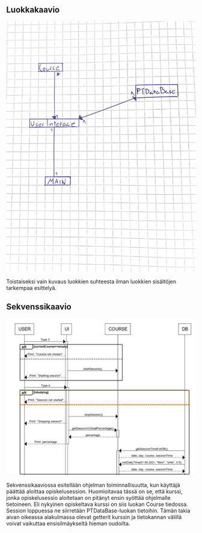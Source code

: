 ## Luokkakaavio

![alt text](https://github.com/TuuPu/ot-harjoitustyo/blob/master/laskarit/dokumentaatio/kuvat/ProductivityLuokkakaavio.PNG)

Toistaiseksi vain kuvaus luokkien suhteesta ilman luokkien sisältöjen tarkempaa esittelyä.

## Sekvenssikaavio

![alt text](https://github.com/TuuPu/ot-harjoitustyo/blob/master/dokumentaatio/kuvat/Screenshot%202021-04-27%20at%2019.06.10.png)

Sekvenssikaaviossa esitellään ohjelman toiminnallisuutta, kun käyttäjä päättää aloittaa opiskelusession. Huomioitavaa tässä on se, että kurssi, jonka opiskelusessio aloitetaan on pitänyt ensin syöttää ohjelmalle tietoineen. Eli nykyinen opiskeltava kurssi on siis luokan Course tiedossa. Session loppuessa ne siirretään PTDataBase-luokan tietoihin. Tämän takia aivan oikeassa alakulmassa olevat getterit kurssin ja tietokannan välillä voivat vaikuttaa ensisilmäykseltä hieman oudoilta.
